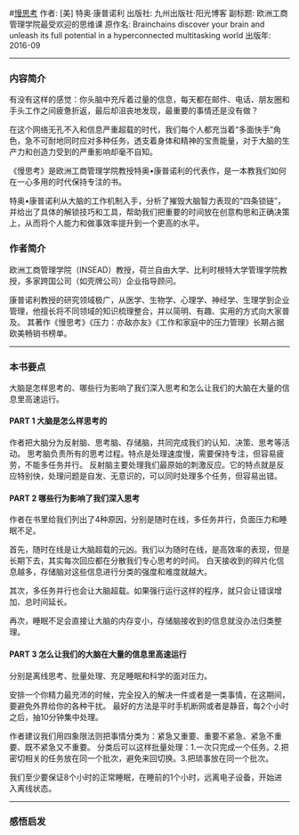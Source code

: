 #[慢思考](https://book.douban.com/subject/26839427/)
作者: [美] 特奥·康普诺利
出版社: 九州出版社·阳光博客
副标题: 欧洲工商管理学院最受欢迎的思维课
原作名: Brainchains discover your brain and unleash its full potential in a hyperconnected multitasking world
出版年: 2016-09
***
### 内容简介 
有没有这样的感觉：你头脑中充斥着过量的信息，每天都在邮件、电话、朋友圈和手头工作之间疲惫折返，最后却沮丧地发现，最重要的事情还是没有做？

在这个网络无孔不入和信息严重超载的时代，我们每个人都充当着“多面快手”角色，急不可耐地同时应对多种任务，透支着身体和精神的宝贵能量，对于大脑的生产力和创造力受到的严重影响却毫不自知。

《慢思考》是欧洲工商管理学院教授特奥•康普诺利的代表作，是一本教我们如何在一心多用的时代保持专注的书。

特奥•康普诺利从大脑的工作机制入手，分析了摧毁大脑智力表现的“四条锁链”，并给出了具体的解锁技巧和工具，帮助我们把重要的时间放在创意构思和正确决策上，从而将个人能力和做事效率提升到一个更高的水平。

### 作者简介 
欧洲工商管理学院（INSEAD）教授，荷兰自由大学、比利时根特大学管理学院教授，多家跨国公司（如壳牌公司）企业指导顾问。

康普诺利教授的研究领域极广，从医学、生物学、心理学、神经学、生理学到企业管理，他擅长将不同领域的知识梳理整合，并以简明、有趣、实用的方式向大家普及。
其著作《慢思考》《压力：亦敌亦友》《工作和家庭中的压力管理》长期占据欧美畅销书榜单。

***
### 本书要点
大脑是怎样思考的、哪些行为影响了我们深入思考和怎么让我们的大脑在大量的信息里高速运行。

#### PART 1 大脑是怎么样思考的
作者把大脑分为反射脑、思考脑、存储脑，共同完成我们的认知、决策、思考等活动。
思考脑负责所有的思考过程。特点是处理速度慢，需要保持专注，但容易疲劳，不能多任务并行。
反射脑主要处理我们最原始的刺激反应。它的特点就是反应特别快，处理问题是自发、无意识的，可以同时处理多个任务，但容易出错。

#### PART 2 哪些行为影响了我们深入思考
作者在书里给我们列出了4种原因，分别是随时在线，多任务并行，负面压力和睡眠不足。

首先，随时在线是让大脑超载的元凶。我们以为随时在线，是高效率的表现，但是长期下去，其实每次回应都在分散我们专心思考的时间。
白天接收到的碎片化信息越多，存储脑对这些信息进行分类的强度和难度就越大。

其次，多任务并行也会让大脑超载。如果强行运行这样的程序，就只会让错误增加、总时间延长。

再次，睡眠不足会直接让大脑的内存变小，存储脑接收到的信息就没办法归类整理。

#### PART 3 怎么让我们的大脑在大量的信息里高速运行
分别是离线思考、批量处理、充足睡眠和科学的面对压力。

安排一个你精力最充沛的时候，完全投入的解决一件或者是一类事情，在这期间，要避免外界给你的各种干扰。
最好的方法是平时手机断网或者是静音，每2个小时之后，抽10分钟集中处理。

作者建议我们用四象限法则把事情分类为：紧急又重要、重要不紧急、紧急不重要、既不紧急又不重要。
分类后可以这样批量处理：1.一次只完成一个任务。2.把密切相关的任务放在同一个批次，避免来回切换。3.把琐事放在同一个批次。

我们至少要保证8个小时的正常睡眠，在睡前的1个小时，远离电子设备，开始进入离线状态。



***
### 感悟启发
